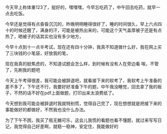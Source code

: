 今天早上称体重123了，挺好的，嘿嘿嘿，今早忘吃药了，中午回去吃药，就早一点去吃饭。

今早还是觉得有点昏昏沉沉的，昨晚明明睡得很好了，睡的时间很久，早上六点四十的时候还醒了，满身的汗，可能是被热出来的，可能这个天气盖厚被子还是有点热了，晒被子的话其实也没有多少地方，


今早十点到十一点半考试，现在还有四十分钟，我真不知道做什么好，我在网上买了三块钱的小笔袋，好放我的笔，

现在我真的挺焦虑的，不知道试题会怎么样，到时候有没有人在旁边看
唉，不管了，先刷我的题吧


今天上午考得很差，我可能会被辞退吧，就看接下来的软考了，我软考上午准备的差不多了，下午还不行，我要好好准备下午的题，中午我没睡觉，回去拿了我的板子，不然的话不好在pdf上面做题，打印出来太浪费纸了。

今天想到我可能会被辞退时我就特别慌，觉得自己完了，现在想想就是把接下来的事能做好的都做好，不然我也没什么办法。

为了下午不困，我买了瓶无糖可乐，这会儿我慌的看题也看不懂题，就过来写写日记，我觉得自己好差啊，就稳一稳神，安定住，我能做好的